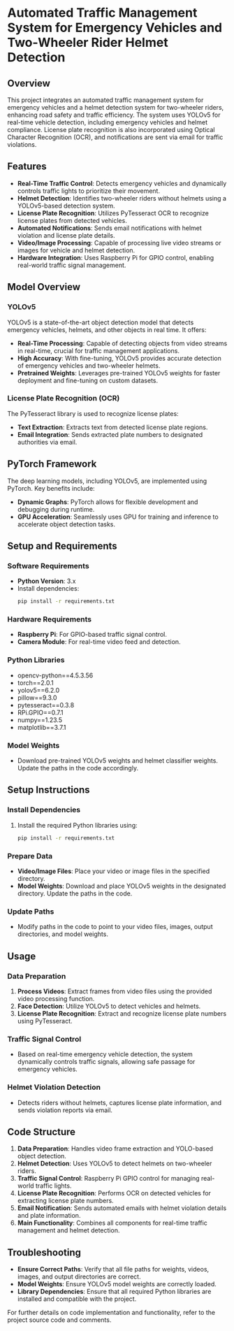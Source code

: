 # Automated Traffic Management System for Emergency Vehicles and Two-Wheeler Rider Helmet Detection

## Overview
This project integrates an automated traffic management system for emergency vehicles and a helmet detection system for two-wheeler riders, enhancing road safety and traffic efficiency. The system uses YOLOv5 for real-time vehicle detection, including emergency vehicles and helmet compliance. License plate recognition is also incorporated using Optical Character Recognition (OCR), and notifications are sent via email for traffic violations.

## Features
- **Real-Time Traffic Control**: Detects emergency vehicles and dynamically controls traffic lights to prioritize their movement.
- **Helmet Detection**: Identifies two-wheeler riders without helmets using a YOLOv5-based detection system.
- **License Plate Recognition**: Utilizes PyTesseract OCR to recognize license plates from detected vehicles.
- **Automated Notifications**: Sends email notifications with helmet violation and license plate details.
- **Video/Image Processing**: Capable of processing live video streams or images for vehicle and helmet detection.
- **Hardware Integration**: Uses Raspberry Pi for GPIO control, enabling real-world traffic signal management.

## Model Overview
### YOLOv5
YOLOv5 is a state-of-the-art object detection model that detects emergency vehicles, helmets, and other objects in real time. It offers:
- **Real-Time Processing**: Capable of detecting objects from video streams in real-time, crucial for traffic management applications.
- **High Accuracy**: With fine-tuning, YOLOv5 provides accurate detection of emergency vehicles and two-wheeler helmets.
- **Pretrained Weights**: Leverages pre-trained YOLOv5 weights for faster deployment and fine-tuning on custom datasets.

### License Plate Recognition (OCR)
The PyTesseract library is used to recognize license plates:
- **Text Extraction**: Extracts text from detected license plate regions.
- **Email Integration**: Sends extracted plate numbers to designated authorities via email.

## PyTorch Framework
The deep learning models, including YOLOv5, are implemented using PyTorch. Key benefits include:
- **Dynamic Graphs**: PyTorch allows for flexible development and debugging during runtime.
- **GPU Acceleration**: Seamlessly uses GPU for training and inference to accelerate object detection tasks.
  
## Setup and Requirements

### Software Requirements
- **Python Version**: 3.x
- Install dependencies:
  ```bash
  pip install -r requirements.txt
  ```

### Hardware Requirements
- **Raspberry Pi**: For GPIO-based traffic signal control.
- **Camera Module**: For real-time video feed and detection.

### Python Libraries
- opencv-python==4.5.3.56
- torch==2.0.1
- yolov5==6.2.0
- pillow==9.3.0
- pytesseract==0.3.8
- RPi.GPIO==0.7.1
- numpy==1.23.5
- matplotlib==3.7.1

### Model Weights
- Download pre-trained YOLOv5 weights and helmet classifier weights. Update the paths in the code accordingly.

## Setup Instructions

### Install Dependencies
1. Install the required Python libraries using:
   ```bash
   pip install -r requirements.txt
   ```

### Prepare Data
- **Video/Image Files**: Place your video or image files in the specified directory.
- **Model Weights**: Download and place YOLOv5 weights in the designated directory. Update the paths in the code.

### Update Paths
- Modify paths in the code to point to your video files, images, output directories, and model weights.

## Usage

### Data Preparation
1. **Process Videos**: Extract frames from video files using the provided video processing function.
2. **Face Detection**: Utilize YOLOv5 to detect vehicles and helmets.
3. **License Plate Recognition**: Extract and recognize license plate numbers using PyTesseract.

### Traffic Signal Control
- Based on real-time emergency vehicle detection, the system dynamically controls traffic signals, allowing safe passage for emergency vehicles.

### Helmet Violation Detection
- Detects riders without helmets, captures license plate information, and sends violation reports via email.

## Code Structure

1. **Data Preparation**: Handles video frame extraction and YOLO-based object detection.
2. **Helmet Detection**: Uses YOLOv5 to detect helmets on two-wheeler riders.
3. **Traffic Signal Control**: Raspberry Pi GPIO control for managing real-world traffic lights.
4. **License Plate Recognition**: Performs OCR on detected vehicles for extracting license plate numbers.
5. **Email Notification**: Sends automated emails with helmet violation details and plate information.
6. **Main Functionality**: Combines all components for real-time traffic management and helmet detection.

## Troubleshooting

- **Ensure Correct Paths**: Verify that all file paths for weights, videos, images, and output directories are correct.
- **Model Weights**: Ensure YOLOv5 model weights are correctly loaded.
- **Library Dependencies**: Ensure that all required Python libraries are installed and compatible with the project.

For further details on code implementation and functionality, refer to the project source code and comments.
